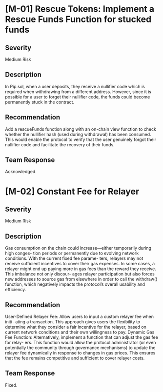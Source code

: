 # [M-01] Rescue Tokens: Implement a Rescue Funds Function for stucked funds

## Severity

Medium Risk

## Description

In Pip.sol, when a user deposits, they receive a nullifier code which is required when
withdrawing from a different address. However, since it is possible for a user to forget their nullifier
code, the funds could become permanently stuck in the contract.


## Recommendation

Add a rescueFunds function along with an on-chain view function to check
whether the nullifier hash (used during withdrawal) has been consumed. This would enable the
protocol to verify that the user genuinely forgot their nullifier code and facilitate the recovery of their
funds.

## Team Response

Acknowledged. 


# [M-02] Constant Fee for Relayer

## Severity

Medium Risk

## Description

Gas consumption on the chain could increase—either temporarily during high conges-
tion periods or permanently due to evolving network conditions. With the current fixed fee parame-
ters, relayers may not receive sufficient incentives to cover their gas expenses. In some cases, a relayer
might end up paying more in gas fees than the reward they receive. This imbalance not only discour-
ages relayer participation but also forces new addresses to source gas from elsewhere in order to call
the withdraw() function, which negatively impacts the protocol’s overall usability and efficiency.

## Recommendation

User-Defined Relayer Fee: Allow users to input a custom relayer fee when initi-
ating a transaction. This approach gives users the flexibility to determine what they consider a fair
incentive for the relayer, based on current network conditions and their own willingness to pay.
Dynamic Gas Fee Function: Alternatively, implement a function that can adjust the gas fee for relay-
ers. This function would allow the protocol administrator (or even potentially the community through
governance mechanisms) to update the relayer fee dynamically in response to changes in gas prices.
This ensures that the fee remains competitive and sufficient to cover relayer costs.

## Team Response

Fixed. 